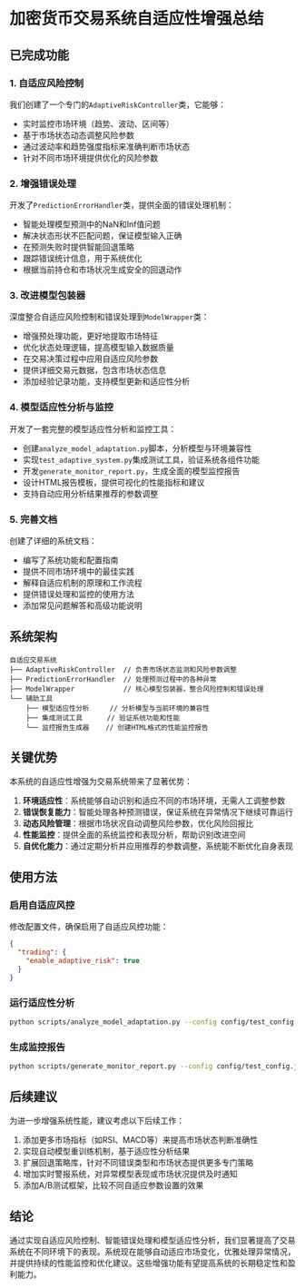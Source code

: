 # 加密货币交易系统自适应性增强总结

## 已完成功能

### 1. 自适应风险控制

我们创建了一个专门的`AdaptiveRiskController`类，它能够：
- 实时监控市场环境（趋势、波动、区间等）
- 基于市场状态动态调整风险参数
- 通过波动率和趋势强度指标来准确判断市场状态
- 针对不同市场环境提供优化的风险参数

### 2. 增强错误处理

开发了`PredictionErrorHandler`类，提供全面的错误处理机制：
- 智能处理模型预测中的NaN和Inf值问题
- 解决状态形状不匹配问题，保证模型输入正确
- 在预测失败时提供智能回退策略
- 跟踪错误统计信息，用于系统优化
- 根据当前持仓和市场状况生成安全的回退动作

### 3. 改进模型包装器

深度整合自适应风险控制和错误处理到`ModelWrapper`类：
- 增强预处理功能，更好地提取市场特征
- 优化状态处理逻辑，提高模型输入数据质量
- 在交易决策过程中应用自适应风险参数
- 提供详细交易元数据，包含市场状态信息
- 添加经验记录功能，支持模型更新和适应性分析

### 4. 模型适应性分析与监控

开发了一套完整的模型适应性分析和监控工具：
- 创建`analyze_model_adaptation.py`脚本，分析模型与环境兼容性
- 实现`test_adaptive_system.py`集成测试工具，验证系统各组件功能
- 开发`generate_monitor_report.py`，生成全面的模型监控报告
- 设计HTML报告模板，提供可视化的性能指标和建议
- 支持自动应用分析结果推荐的参数调整

### 5. 完善文档

创建了详细的系统文档：
- 编写了系统功能和配置指南
- 提供不同市场环境中的最佳实践
- 解释自适应机制的原理和工作流程
- 提供错误处理和监控的使用方法
- 添加常见问题解答和高级功能说明

## 系统架构

```
自适应交易系统
├── AdaptiveRiskController  // 负责市场状态监测和风险参数调整
├── PredictionErrorHandler  // 处理预测过程中的各种异常
├── ModelWrapper            // 核心模型包装器，整合风险控制和错误处理
└── 辅助工具
    ├── 模型适应性分析     // 分析模型与当前环境的兼容性
    ├── 集成测试工具      // 验证系统功能和性能
    └── 监控报告生成器    // 创建HTML格式的性能监控报告
```

## 关键优势

本系统的自适应性增强为交易系统带来了显著优势：

1. **环境适应性**：系统能够自动识别和适应不同的市场环境，无需人工调整参数
2. **错误恢复能力**：智能处理各种预测错误，保证系统在异常情况下继续可靠运行
3. **动态风险管理**：根据市场状况自动调整风险参数，优化风险回报比
4. **性能监控**：提供全面的系统监控和表现分析，帮助识别改进空间
5. **自优化能力**：通过定期分析并应用推荐的参数调整，系统能不断优化自身表现

## 使用方法

### 启用自适应风控

修改配置文件，确保启用了自适应风控功能：

```json
{
  "trading": {
    "enable_adaptive_risk": true
  }
}
```

### 运行适应性分析

```bash
python scripts/analyze_model_adaptation.py --config config/test_config.json --apply
```

### 生成监控报告

```bash
python scripts/generate_monitor_report.py --config config/test_config.json
```

## 后续建议

为进一步增强系统性能，建议考虑以下后续工作：

1. 添加更多市场指标（如RSI、MACD等）来提高市场状态判断准确性
2. 实现自动模型重训练机制，基于适应性分析结果
3. 扩展回退策略库，针对不同错误类型和市场状态提供更多专门策略
4. 增加实时警报系统，对异常模型表现或市场状况提供及时通知
5. 添加A/B测试框架，比较不同自适应参数设置的效果

## 结论

通过实现自适应风险控制、智能错误处理和模型适应性分析，我们显著提高了交易系统在不同环境下的表现。系统现在能够自动适应市场变化，优雅处理异常情况，并提供持续的性能监控和优化建议。这些增强功能有望提高系统的长期稳定性和盈利能力。
